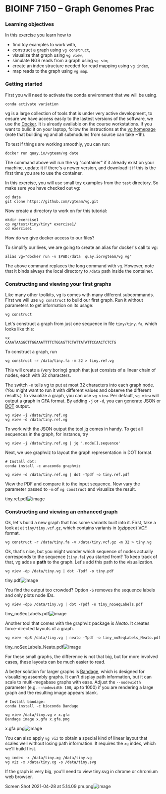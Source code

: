 # BIOINF 7150 – Graph Genomes Prac

### Learning objectives

In this exercise you learn how to

- find toy examples to work with,
- construct a graph using `vg construct`,
- visualize that graph using `vg view`,
- simulate NGS reads from a graph using `vg sim`,
- create an index structure needed for read mapping using `vg index`,
- map reads to the graph using `vg map`.

### Getting started

First you will need to activate the conda environment that we will be using.

    conda activate variation

vg is a large collection of tools that is under very active development, to ensure we have access easily to the lastest versions of the software, we use the [Docker](https://www.docker.com/). It is already available on the course workstations. If you want to bulid it on your laptop, follow the instructions at the [vg homepage](https://github.com/vgteam/vg) (note that building vg and all submodules from source can take ~1h). 

To test if things are working smoothly, you can run:

    docker run quay.io/vgteam/vg date

The command above will run the vg "container" if it already exist on your machine, update it if there's a newer version, and download it if this is the first time you are to use the container.

In this exercise, you will use small toy examples from the `test` directory. So make sure you have checked out vg:

    cd data
    git clone https://github.com/vgteam/vg.git

Now create a directory to work on for this tutorial:

    mkdir exercise1
    cp vg/test/tiny/tiny* exercise1/
    cd exercise1

How do we give docker access to our files?

To simplify our lives, we are going to create an alias for docker's call to vg:

    alias vg="docker run -v $PWD:/data  quay.io/vgteam/vg vg"

The above command replaces the long command with `vg`. However, note that it binds always the local directory to `/data` path inside the container.

### Constructing and viewing your first graphs

Like many other toolkits, vg is comes with many different subcommands. First we will use `vg construct` to build our first graph. Run it without parameters to get information on its usage:

    vg construct

Let's construct a graph from just one sequence in file `tiny/tiny.fa`, which looks like this:

    >x
    CAAATAAGGCTTGGAAATTTTCTGGAGTTCTATTATATTCCAACTCTCTG

To construct a graph, run

    vg construct -r /data/tiny.fa -m 32 > tiny.ref.vg

This will create a (very boring) graph that just consists of a linear chain of nodes, each with 32 characters.

The switch `-m` tells vg to put at most 32 characters into each graph node. (You might want to run it with different values and observe the different results.) To visualize a graph, you can use `vg view`. Per default, `vg view` will output a graph in [GFA](https://github.com/GFA-spec/GFA-spec/blob/master/GFA1.md) format. By adding `-j` or `-d`, you can generate [JSON](https://www.json.org/) or [DOT](https://www.graphviz.org/doc/info/lang.html) output.

    vg view -j /data/tiny.ref.vg
    vg view -d /data/tiny.ref.vg

To work with the JSON output the tool [jq](https://stedolan.github.io/jq/) comes in handy. To get all sequences in the graph, for instance, try

    vg view -j /data/tiny.ref.vg | jq '.node[].sequence'

Next, we use graphviz to layout the graph representation in DOT format.

    # Install dot:
    conda install -c anaconda graphviz

    vg view -d /data/tiny.ref.vg | dot -Tpdf -o tiny.ref.pdf

View the PDF and compare it to the input sequence. Now vary the parameter passed to `-m` of `vg construct` and visualize the result.

tiny.ref.pdf![image](https://user-images.githubusercontent.com/1767457/116363995-e2202f00-a842-11eb-9077-03f889941242.png)

### Constructing and viewing an enhanced graph

Ok, let's build a new graph that has some variants built into it. First, take a look at at `tiny/tiny.vcf.gz`, which contains variants in (gzipped) [VCF](https://samtools.github.io/hts-specs/VCFv4.2.pdf) format.
    
    vg construct -r /data/tiny.fa -v /data/tiny.vcf.gz -m 32 > tiny.vg

Ok, that's nice, but you might wonder which sequence of nodes actually corresponds to the sequence (`tiny.fa`) you started from? To keep track of that, vg adds a **path** to the graph. Let's add this path to the visualization.

    vg view -dp /data/tiny.vg | dot -Tpdf -o tiny.pdf
    
tiny.pdf![image](https://user-images.githubusercontent.com/1767457/116364268-2f9c9c00-a843-11eb-9302-ebecace420f7.png)

You find the output too crowded? Option `-S` removes the sequence labels and only plots node IDs.

    vg view -dpS /data/tiny.vg | dot -Tpdf -o tiny_noSeqLabels.pdf

tiny_noSeqLabels.pdf![image](https://user-images.githubusercontent.com/1767457/116364305-39260400-a843-11eb-942e-42c83a250ae0.png)

Another tool that comes with the graphviz package is *Neato*. It creates force-directed layouts of a graph.

    vg view -dpS /data/tiny.vg | neato -Tpdf -o tiny_noSeqLabels_Neato.pdf

tiny_noSeqLabels_Neato.pdf![image](https://user-images.githubusercontent.com/1767457/116364329-3fb47b80-a843-11eb-816b-29041a5a770b.png)

For these small graphs, the difference is not that big, but for more involved cases, these layouts can be much easier to read.

A better solution for larger graphs is [Bandage](http://rrwick.github.io/Bandage/), which is designed for visualizing assembly graphs. It can't display path information, but it can scale to multi-megabase graphs with ease. Adjust the `--nodewidth` parameter (e.g. `--nodewidth 100`, up to 1000) if you are rendering a large graph and the resulting image appears blank.

    # Install bandage:
    conda install -c bioconda Bandage
    
    vg view /data/tiny.vg > x.gfa
    Bandage image x.gfa x.gfa.png
    
x.gfa.png![image](https://user-images.githubusercontent.com/1767457/116364441-59ee5980-a843-11eb-8c81-155a6ef4200a.png)


You can also apply `vg viz` to obtain a special kind of linear layout that scales well without losing path information.
It requires the `xg` index, which we'll build first.

    vg index -x /data/tiny.xg /data/tiny.vg
    vg viz -x /data/tiny.xg -o /data/tiny.svg

If the graph is very big, you'll need to view tiny.svg in chrome or chromium web browser.

Screen Shot 2021-04-28 at 5.14.09 pm.png![image](https://user-images.githubusercontent.com/1767457/116366200-32988c00-a845-11eb-9d70-53f90bc96b0c.png)
